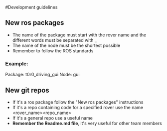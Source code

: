 #Development guidelines 

## New ros packages
* The name of the package must start with the rover name and the different words must be separated with _
* The name of the node must be the shortest possible
* Remember to follow the ROS standards
### Example:
Package: t0r0_driving_gui
Node: gui

## New git repos
* If it's a ros package follow the "New ros packages" instructions
* If it's a repo containing code for a specified rover use the name \<rover_name>\<repo_name>
* If it's a general repo use a useful name
* **Remember the Readme.md file**, it's very useful for other team members
